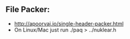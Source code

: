File Packer:
------------
- http://apoorvaj.io/single-header-packer.html
- On Linux/Mac just run ./paq > ../nuklear.h
